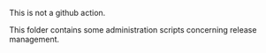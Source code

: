 
This is not a github action.

This folder contains some administration scripts concerning release
management.
